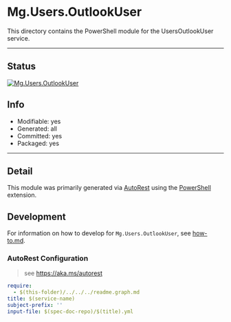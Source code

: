 <!-- region Generated -->
# Mg.Users.OutlookUser
This directory contains the PowerShell module for the UsersOutlookUser service.

---
## Status
[![Mg.Users.OutlookUser](https://img.shields.io/powershellgallery/v/Mg.Users.OutlookUser.svg?style=flat-square&label=Mg.Users.OutlookUser "Mg.Users.OutlookUser")](https://www.powershellgallery.com/packages/Mg.Users.OutlookUser/)

## Info
- Modifiable: yes
- Generated: all
- Committed: yes
- Packaged: yes

---
## Detail
This module was primarily generated via [AutoRest](https://github.com/Azure/autorest) using the [PowerShell](https://github.com/Azure/autorest.powershell) extension.

## Development
For information on how to develop for `Mg.Users.OutlookUser`, see [how-to.md](how-to.md).
<!-- endregion -->

### AutoRest Configuration

> see https://aka.ms/autorest

``` yaml
require:
  - $(this-folder)/../../../readme.graph.md
title: $(service-name)
subject-prefix: ''
input-file: $(spec-doc-repo)/$(title).yml
```
